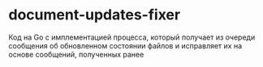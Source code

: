 # document-updates-fixer

Код на Go с имплементацией процесса, который получает из очереди сообщения об обновленном состоянии файлов и исправляет их на основе сообщений, полученных ранее

